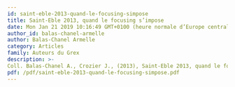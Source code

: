 ```yaml
---
id: saint-eble-2013-quand-le-focusing-simpose
title: Saint-Eble 2013, quand le focusing s’impose
date: Mon Jan 21 2019 10:16:49 GMT+0100 (heure normale d’Europe centrale)
author_id: balas-chanel-armelle
author: Balas-Chanel Armelle
category: Articles
family: Auteurs du Grex
description: >-
Coll. Balas-Chanel A., Crozier J., (2013), Saint-Eble 2013, quand le focusing s’impose, Expliciter n°102, p. 34-38 
pdf: /pdf/saint-eble-2013-quand-le-focusing-simpose.pdf
---
```

